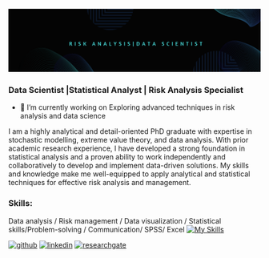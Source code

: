 ![Data Scientist |Statistical Analyst | Risk Analysis Specialist](https://github.com/AmenahALn/AmenahALn/blob/main/Risk%20analysisData%20scientist.png)

<div style="display:none;">
### Hi there 👋, my name is Amenah
</div>

### Data Scientist |Statistical Analyst | Risk Analysis Specialist
- 🔭 I’m currently working on Exploring advanced techniques in risk analysis and data science 

I am a highly analytical and detail-oriented PhD graduate with expertise in stochastic modelling, extreme value theory, and data analysis. With prior academic research experience, I have developed a strong foundation in statistical analysis and a proven ability to work independently and collaboratively to develop and implement data-driven solutions. My skills and knowledge make me well-equipped to apply analytical and statistical techniques for effective risk analysis and management.

### Skills: 
Data analysis / Risk management / Data visualization / Statistical skills/Problem-solving / Communication/ SPSS/ Excel
[![My Skills](https://skillicons.dev/icons?i=matlab,py,r,latex&theme=light)](https://skillicons.dev) 

[<img src='https://cdn.jsdelivr.net/npm/simple-icons@3.0.1/icons/github.svg' alt='github' height='40'>](https://github.com/AmenahALn)  [<img src='https://cdn.jsdelivr.net/npm/simple-icons@3.0.1/icons/linkedin.svg' alt='linkedin' height='40'>](https://www.linkedin.com/in/https://www.linkedin.com/in/amenah-alnajafi/?originalSubdomain=hu/)  [<img src='https://cdn.jsdelivr.net/npm/simple-icons@3.0.1/icons/researchgate.svg' alt='researchgate' height='40'>](https://www.researchgate.net/profile/Amenah-Al-Najafi/research) 

